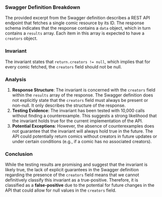 ### Swagger Definition Breakdown
The provided excerpt from the Swagger definition describes a REST API endpoint that fetches a single comic resource by its ID. The response schema indicates that the response contains a `data` object, which in turn contains a `results` array. Each item in this array is expected to have a `creators` object.

### Invariant
The invariant states that `return.creators != null`, which implies that for every comic fetched, the `creators` field should not be null.

### Analysis
1. **Response Structure**: The invariant is concerned with the `creators` field within the `results` array of the response. The Swagger definition does not explicitly state that the `creators` field must always be present or non-null. It only describes the structure of the response.
2. **Testing Evidence**: The invariant has been tested with 10,000 calls without finding a counterexample. This suggests a strong likelihood that the invariant holds true for the current implementation of the API.
3. **Potential Exceptions**: However, the absence of counterexamples does not guarantee that the invariant will always hold true in the future. The API could potentially return comics without creators in future updates or under certain conditions (e.g., if a comic has no associated creators).

### Conclusion
While the testing results are promising and suggest that the invariant is likely true, the lack of explicit guarantees in the Swagger definition regarding the presence of the `creators` field means that we cannot definitively classify this invariant as a true-positive. Therefore, it is classified as a **false-positive** due to the potential for future changes in the API that could allow for null values in the `creators` field.
